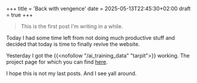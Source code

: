 +++
title = 'Back with vengence'
date = 2025-05-13T22:45:30+02:00
draft = true
+++

> This is the first post I'm writing in a while. 

Today I had some time left from not doing much productive stuff and decided that today is time to finally revive the website. 

Yesterday I got the {{<nofollow "/ai_training_data" "tarpit">}} working. The project page for which you can find [here](/projects/tarpit). 

I hope this is not my last posts. 
And I see yall around.